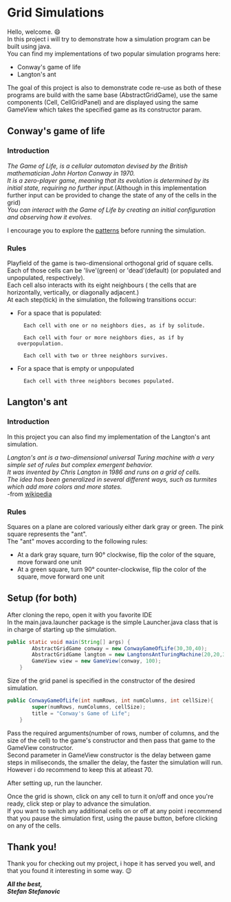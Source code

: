 # Grid Simulations

Hello, welcome. :smile:  
In this project i will try to demonstrate how a simulation program can be built using java.  
You can find my implementations of two popular simulation programs here:
+ Conway's game of life
+ Langton's ant

The goal of this project is also to demonstrate code re-use as both of these programs are build with the same base (AbstractGridGame), use the same components (Cell, CellGridPanel) and are displayed using the same GameView which takes the specified game as its constructor param. 

## Conway's game of life

### Introduction


_The Game of Life, is a cellular automaton devised by the British mathematician John Horton Conway in 1970.   
It is a zero-player game, meaning that its evolution is determined by its initial state, requiring no further input._(Although in this implementation further input can be provided to change the state of any of the cells in the grid)  
_You can interact with the Game of Life by creating an initial configuration and observing how it evolves._  

I encourage you to explore the [patterns](https://www.google.com/search?q=conway%27s+game+of+life+patterns&hl=en-US&source=lnms&tbm=isch&sa=X&ved=2ahUKEwjHjJyalqTyAhWUuosKHQMVA8IQ_AUoAXoECAEQAw&biw=1858&bih=967) before running the simulation.



### Rules

Playfield of the game is two-dimensional orthogonal grid of square cells.  
Each of those cells can be 'live'(green) or 'dead'(default) (or populated and unpopulated, respectively).  
Each cell also interacts with its eight neighbours ( the cells that are horizontally, vertically, or diagonally adjacent.)  
At each step(tick) in the simulation, the following transitions occur:   
+ For a space that is populated:

        Each cell with one or no neighbors dies, as if by solitude.

        Each cell with four or more neighbors dies, as if by overpopulation.

        Each cell with two or three neighbors survives.
+ For a space that is empty or unpopulated

        Each cell with three neighbors becomes populated.
    
## Langton's ant

### Introduction

In this project you can also find my implementation of the Langton's ant simulation.

_Langton's ant is a two-dimensional universal Turing machine with a very simple set of rules but complex emergent behavior.  
It was invented by Chris Langton in 1986 and runs on a grid of cells.   
The idea has been generalized in several different ways, such as turmites which add more colors and more states._   
-from [wikipedia](https://en.wikipedia.org/wiki/Langton%27s_ant)

### Rules

Squares on a plane are colored variously either dark gray or green. The pink square represents the "ant".   
The "ant" moves according to the following rules:

+ At a dark gray square, turn 90° clockwise, flip the color of the square, move forward one unit
+ At a green square, turn 90° counter-clockwise, flip the color of the square, move forward one unit


## Setup (for both)
After cloning the repo, open it with you favorite IDE  
In the main.java.launcher package is the simple Launcher.java class that is in charge of starting up the simulation.

```java
public static void main(String[] args) {
        AbstractGridGame conway = new ConwayGameOfLife(30,30,40);
        AbstractGridGame langton = new LangtonsAntTuringMachine(20,20,30);
        GameView view = new GameView(conway, 100);
    }
```

Size of the grid panel is specified in the constructor of the desired simulation. 
```java
public ConwayGameOfLife(int numRows, int numColumns, int cellSize){
        super(numRows, numColumns, cellSize);
        title = "Conway's Game of Life";
    }
```

Pass the required arguments(number of rows, number of columns, and the size of the cell) to the game's constructor and then pass that game to the GameView constructor.  
Second parameter in GameView constructor is the delay between game steps in miliseconds, the smaller the delay, the faster the simulation will run. However i do recommend to keep this at atleast 70.  

After setting up, run the launcher.  

Once the grid is shown, click on any cell to turn it on/off and once you're ready, click step or play to advance the simulation.   
If you want to switch any additional cells on or off at any point i recommend that you pause the simulation first, using the pause button, before clicking on any of the cells.

## Thank you!

Thank you for checking out my project, i hope it has served you well, and that you found it interesting in some way. :wink:

***All the best,  
Stefan Stefanovic***
